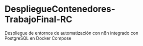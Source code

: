 # DespliegueContenedores-TrabajoFinal-RC
Despliegue de entornos de automatización con n8n integrado con PostgreSQL en Docker Compose
